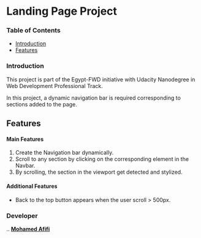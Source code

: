 # Landing Page Project

### Table of Contents

* [Introduction](#introduction)
* [Features](#features)

### Introduction

This project is part of the Egypt-FWD initiative with Udacity Nanodegree in Web Development Professional Track.

In this project, a dynamic navigation bar is required corresponding to sections added to the page.

## Features

#### Main Features

1. Create the Navigation bar dynamically.
2. Scroll to any section by clicking on the corresponding element in the Navbar.
3. By scrolling, the section in the viewport get detected and stylized.

#### Additional Features

- Back to the top button appears when the user scroll > 500px.

### Developer
..
**[Mohamed Afifi](https://github.com/Mohamed-Mohamed-Afifi)**
